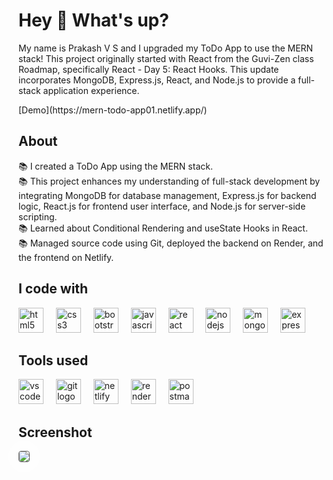 <h1 align="left">Hey 👋 What's up?</h1>
<p align="left">My name is Prakash V S and I upgraded my ToDo App to use the MERN stack! This project originally started with React from the Guvi-Zen class Roadmap, specifically React - Day 5: React Hooks. This update incorporates MongoDB, Express.js, React, and Node.js to provide a full-stack application experience.</p>
<p align="left">[Demo](https://mern-todo-app01.netlify.app/)</p> 
<h2 align="left">About</h2>
<p align="left">📚 I created a ToDo App using the MERN stack.<br>📚 This project enhances my understanding of full-stack development by integrating MongoDB for database management, Express.js for backend logic, React.js for frontend user interface, and Node.js for server-side scripting.<br>📚 Learned about Conditional Rendering and useState Hooks in React.<br>📚 Managed source code using Git, deployed the backend on Render, and the frontend on Netlify.</p>
<h2 align="left">I code with</h2>
<div align="left">
  <img src="https://cdn.jsdelivr.net/gh/devicons/devicon/icons/html5/html5-original.svg" height="40" alt="html5 logo"  />
  <img width="12" />
  <img src="https://cdn.jsdelivr.net/gh/devicons/devicon/icons/css3/css3-original.svg" height="40" alt="css3 logo"  />
  <img width="12" />
  <img src="https://cdn.jsdelivr.net/gh/devicons/devicon/icons/bootstrap/bootstrap-original.svg" height="40" alt="bootstrap logo"  />
  <img width="12" />
  <img src="https://cdn.jsdelivr.net/gh/devicons/devicon/icons/javascript/javascript-original.svg" height="40" alt="javascript logo"  />
  <img width="12" />
  <img src="https://skillicons.dev/icons?i=react" height="40" alt="react logo"  />
  <img width="12" />
  <img src="https://skillicons.dev/icons?i=nodejs" height="40" alt="nodejs logo"  />
  <img width="12" />
  <img src="https://skillicons.dev/icons?i=mongodb" height="40" alt="mongodb logo"  />
  <img width="12" />
  <img src="https://skillicons.dev/icons?i=express" height="40" alt="express logo"  />
</div>
<h2 align="left">Tools used</h2>
<div align="left">
  <img src="https://cdn.simpleicons.org/visualstudiocode/007ACC" height="40" alt="vscode logo"  />
  <img width="12" />
  <img src="https://cdn.simpleicons.org/git/F05032" height="40" alt="git logo"  />
  <img width="12" />
  <img src="https://cdn.simpleicons.org/netlify/00C7B7" height="40" alt="netlify logo"  />
  <img width="12" />
  <img src="https://cdn.simpleicons.org/render/00979D" height="40" alt="render logo"  />
  <img width="12" />
  <img src="https://cdn.simpleicons.org/postman/FF6C37" height="40" alt="postman logo"  />
</div>
<h2 align="left">Screenshot</h2>
<img
style="border: 1px solid rgba(100, 100, 100, 1); border-radius: 4px; box-shadow: 0px 0px 39px 14px rgba(255, 255, 255, 1);"
align="left"
src="https://github.com/Prakash-V-S/ToDo-List-ReactJS/assets/141955456/bb4d7e0c-82f6-4e01-b827-f87e44e78c92"
/>
